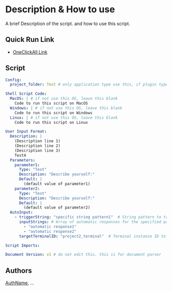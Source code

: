 # Description & How to use
A brief Description of the script. and how to use this script.

## Quick Run Link
- [OneClickAll Link](http://oneclickall.com/your-script)

## Script
```yaml
Config:
  project_folder: Test # only application type use this, if plugin type, leave this blank

Shell Script Code:
  MacOS: | # if not use this OS, leave this blank
    Code to run this script on MacOS
  Windows: | # if not use this OS, leave this blank
    Code to run this script on Windows
  Linux: | # if not use this OS, leave this blank
    Code to run this script on Linux

User Input Format:
  Description: |
    (Description line 1)
    (Description line 2)
    (Description line 3)
    Test4
  Parameters:
    parameter1:
      Type: "Text"
      Description: "Describe yourself:"
      Default: |
        (default value of parameter1)
    parameter2:
      Type: "Text"
      Description: "Describe yourself:"
      Default: |
        (default value of parameter2)
  AutoInput:
    - triggerString: "specific string pattern1"  # String pattern to trigger the input
      inputStrings: # Array of automatic responses for the specified pattern
        - "automatic response1"
        - "automatic response2"
      targetTerminalID: "project2_terminal"  # Terminal instance ID to receive the automatic input. If left blank, it targets the current instance.

Script Imports:

Document Version: v1 # do not edit this. this is for document parser

```

## Authors
[AuthName](http://oneclickall.com/your-script), ...